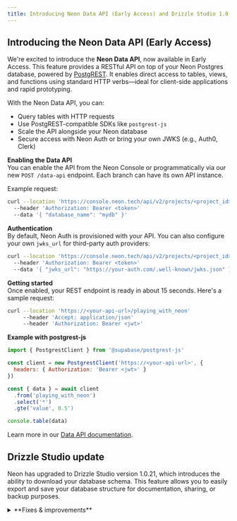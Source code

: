 ```yaml
---
title: Introducing Neon Data API (Early Access) and Drizzle Studio 1.0.21 update
---
```


## Introducing the Neon Data API (Early Access)

We're excited to introduce the **Neon Data API**, now available in Early Access. This feature provides a RESTful API on top of your Neon Postgres database, powered by [PostgREST](https://postgrest.org). It enables direct access to tables, views, and functions using standard HTTP verbs—ideal for client-side applications and rapid prototyping.

With the Neon Data API, you can:

- Query tables with HTTP requests
- Use PostgREST-compatible SDKs like `postgrest-js`
- Scale the API alongside your Neon database
- Secure access with Neon Auth or bring your own JWKS (e.g., Auth0, Clerk)

**Enabling the Data API**  
You can enable the API from the Neon Console or programmatically via our new `POST /data-api` endpoint. Each branch can have its own API instance.

Example request:

```bash
curl --location 'https://console.neon.tech/api/v2/projects/<project_id>/branches/<branch_id>/data-api'
  --header 'Authorization: Bearer <token>'
  --data '{ "database_name": "mydb" }'
```

**Authentication**  
By default, Neon Auth is provisioned with your API. You can also configure your own `jwks_url` for third-party auth providers:

```bash
curl --location 'https://console.neon.tech/api/v2/projects/<project_id>/branches/<branch_id>/data-api'
  --header 'Authorization: Bearer <token>'
  --data '{ "jwks_url": "https://your-auth.com/.well-known/jwks.json" }'
```

**Getting started**  
Once enabled, your REST endpoint is ready in about 15 seconds. Here's a sample request:

```bash
curl --location 'https://<your-api-url>/playing_with_neon'
     --header 'Accept: application/json'
     --header 'Authorization: Bearer <jwt>'
```

**Example with postgrest-js**

```javascript
import { PostgrestClient } from '@supabase/postgrest-js'

const client = new PostgrestClient('https://<your-api-url>', {
  headers: { Authorization: 'Bearer <jwt>' }
})

const { data } = await client
  .from('playing_with_neon')
  .select('*')
  .gte('value', 0.5')

console.table(data)
```

Learn more in our [Data API documentation](/docs/guides/data-api).

## Drizzle Studio update

Neon has upgraded to Drizzle Studio version 1.0.21, which introduces the ability to download your database schema. This feature allows you to easily export and save your database structure for documentation, sharing, or backup purposes.

<details>

<summary>**Fixes & improvements**</summary>

- **Neon Console**

  - Various UI improvements and bug fixes

- **Neon API**

  - Performance optimizations for API endpoints

- **Neon CLI**

  - Documentation updates and minor improvements

- **Drizzle Studio update**

  - Upgraded to Drizzle Studio version 1.0.21
  - Added support for downloading database schema
  - For details about the latest Drizzle Studio updates, see the [Neon Drizzle Studio Integration Changelog](https://github.com/neondatabase/neon-drizzle-studio-changelog/blob/main/CHANGELOG.md).

</details>
